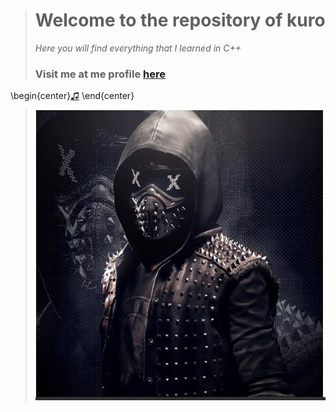 ># **Welcome to the repository of kuro**
>_Here you will find everything that I learned in C++_
>### Visit me at me profile [here](https://github.com/UP210630)
>
\begin{center}[♫](https://www.youtube.com/watch?v=k_TbOH8iE4U)
\end{center} <br>
>![Imagen 1](/Imagenes/wrench.jpg)

